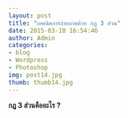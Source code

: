 ```yaml
---
layout: post
title: "เทคนิคการถ่ายภาพด้วย กฎ 3 ส่วน"
date: 2015-03-10 16:54:46
author: Admin
categories: 
- blog 
- Wordpress
- Photoshop
img: post14.jpg
thumb: thumb14.jpg
---
```

<b>กฎ 3 ส่วนคืออะไร ?</b> 



 <!--more-->


[hampden]: https://github.com/jekyll/jekyll
